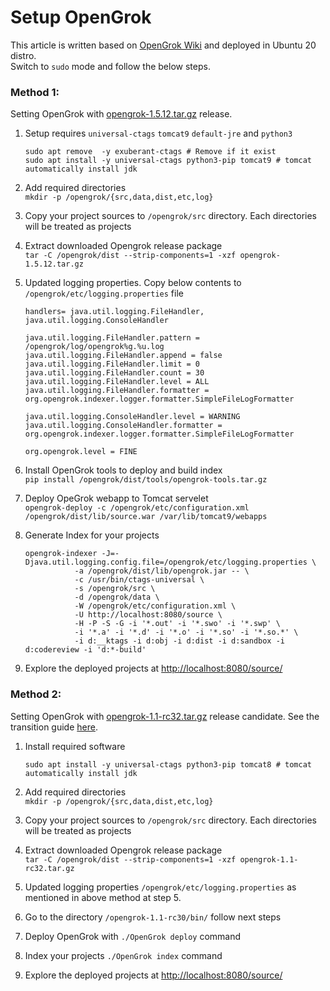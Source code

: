 # Setup OpenGrok

This article is written based on [OpenGrok Wiki](https://github.com/oracle/opengrok/wiki/How-to-setup-OpenGrok) and deployed in Ubuntu 20 distro.<br>
Switch to `sudo` mode and follow the below steps.

### Method 1:
Setting OpenGrok with [opengrok-1.5.12.tar.gz](https://github.com/oracle/opengrok/releases/download/1.5.12/opengrok-1.5.12.tar.gz) release.

1. Setup requires `universal-ctags` `tomcat9` `default-jre` and `python3`
	```
	sudo apt remove  -y exuberant-ctags # Remove if it exist
	sudo apt install -y universal-ctags python3-pip tomcat9 # tomcat automatically install jdk
	```
2. Add required directories<br>
	`mkdir -p /opengrok/{src,data,dist,etc,log}`

3. Copy your project sources to `/opengrok/src` directory. Each directories will be treated as projects

4. Extract downloaded Opengrok release package<br>
	`tar -C /opengrok/dist --strip-components=1 -xzf opengrok-1.5.12.tar.gz`

5. Updated logging properties. Copy below contents to `/opengrok/etc/logging.properties` file
	```
	handlers= java.util.logging.FileHandler, java.util.logging.ConsoleHandler

	java.util.logging.FileHandler.pattern = /opengrok/log/opengrok%g.%u.log
	java.util.logging.FileHandler.append = false
	java.util.logging.FileHandler.limit = 0
	java.util.logging.FileHandler.count = 30
	java.util.logging.FileHandler.level = ALL
	java.util.logging.FileHandler.formatter = org.opengrok.indexer.logger.formatter.SimpleFileLogFormatter

	java.util.logging.ConsoleHandler.level = WARNING
	java.util.logging.ConsoleHandler.formatter = org.opengrok.indexer.logger.formatter.SimpleFileLogFormatter

	org.opengrok.level = FINE
	```
6. Install OpenGrok tools to deploy and build index<br>
  `pip install /opengrok/dist/tools/opengrok-tools.tar.gz `

7. Deploy OpeGrok webapp to Tomcat servelet<br>
  `opengrok-deploy -c /opengrok/etc/configuration.xml /opengrok/dist/lib/source.war /var/lib/tomcat9/webapps`

8. Generate Index for your projects
	```
	opengrok-indexer -J=-Djava.util.logging.config.file=/opengrok/etc/logging.properties \
	           -a /opengrok/dist/lib/opengrok.jar -- \
	           -c /usr/bin/ctags-universal \
	           -s /opengrok/src \
	           -d /opengrok/data \
	           -W /opengrok/etc/configuration.xml \
	           -U http://localhost:8080/source \
	           -H -P -S -G -i '*.out' -i '*.swo' -i '*.swp' \
	           -i '*.a' -i '*.d' -i '*.o' -i '*.so' -i '*.so.*' \
	           -i d:__ktags -i d:obj -i d:dist -i d:sandbox -i d:codereview -i 'd:*-build'
	```
9. Explore the deployed projects at <http://localhost:8080/source/>

### Method 2:
Setting OpenGrok with [opengrok-1.1-rc32.tar.gz](https://github.com/oracle/opengrok/releases/download/1.1-rc32/opengrok-1.1-rc32.tar.gz) release candidate. See the transition guide [here](https://github.com/oracle/opengrok/wiki/Python-scripts-transition-guide).

1. Install required software
	```
	sudo apt install -y universal-ctags python3-pip tomcat8 # tomcat automatically install jdk
	```
2. Add required directories<br>
	`mkdir -p /opengrok/{src,data,dist,etc,log}`

3. Copy your project sources to `/opengrok/src` directory. Each directories will be treated as projects

4. Extract downloaded Opengrok release package<br>
	`tar -C /opengrok/dist --strip-components=1 -xzf opengrok-1.1-rc32.tar.gz`

5. Updated logging properties `/opengrok/etc/logging.properties` as mentioned in above method at step 5.

6. Go to the directory `/opengrok-1.1-rc30/bin/` follow next steps

7. Deploy OpenGrok with `./OpenGrok deploy` command

8. Index your projects `./OpenGrok index` command

9. Explore the deployed projects at <http://localhost:8080/source/>

